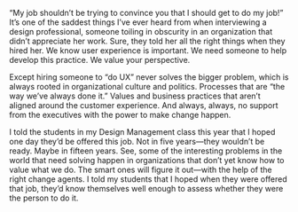 

“My job shouldn’t be trying to convince you that I should get to do my job!” It’s one
of the saddest things I’ve ever heard from when interviewing a design professional, someone toiling in
obscurity in an organization that didn’t appreciate her work. Sure, they told her all the right things
when they hired her. We know user experience is important. We need someone to help develop this practice. We
value your perspective.

Except hiring someone to “do UX” never solves the bigger problem, which is always rooted in
organizational culture and politics. Processes that are “the way we’ve always done it.”
Values and business practices that aren’t aligned around the customer experience. And always, always, no
support from the executives with the power to make change happen.

I told the students in my Design Management class this year that I hoped one day they’d be offered this
job. Not in five years—they wouldn’t be ready. Maybe in fifteen years. See, some of the interesting
problems in the world that need solving happen in organizations that don’t yet know how to value what we
do. The smart ones will figure it out—with the help of the right change agents. I told my students that I
hoped when they were offered that job, they’d know themselves well enough to assess whether they were
the person to do it. 